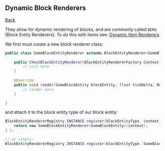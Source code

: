 ## Dynamic Block Renderers
[Back](dynamic.md)

They allow for dynamic rendering of blocks, and are commonly called `BER`s (Block Entity Renderers). 
To do this with items see: [Dynamic Item Renderers](item.md)

We first must create a new block renderer class:
```java
public class SomeBlockEntityRenderer extends BlockEntityRenderer<SomeBlockEntity> {
	
	public ChestBlockEntityRenderer(BlockEntityRendererFactory.Context context) {
		// init here
	}
		
	@Override
	public void render(SomeBlockEntity blockEntity, float tickDelta, MatrixStack matrices, VertexConsumerProvider vertexConsumers, int light, int overlay) {
		// render here
	}

}
```

and attach it to the block entity type of our block entity:

```java
BlockEntityRendererRegistry.INSTANCE.register(blockEntityType, context -> {
	return new SomeBlockEntityRenderer<SomeBlockEntity>(context);
} );

// or simply:
BlockEntityRendererRegistry.INSTANCE.register(blockEntityType, SomeBlockEntityRenderer::new);
```
